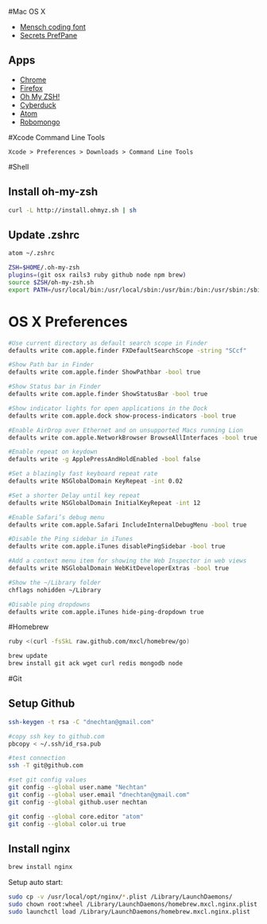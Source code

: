 #Mac OS X

* [Mensch coding font](http://robey.lag.net/2010/06/21/mensch-font.html)
* [Secrets PrefPane](http://secrets.blacktree.com/)

Apps
----
* [Chrome](http://www.chromium.org/getting-involved/dev-channel)
* [Firefox](http://www.mozilla.org/en-US/firefox/beta/)
* [Oh My ZSH!](http://ohmyz.sh/)
* [Cyberduck](http://cyberduck.io/)
* [Atom](https://atom.io/)
* [Robomongo](http://www.robomongo.org/)


#Xcode Command Line Tools

`Xcode > Preferences > Downloads > Command Line Tools`



#Shell

Install oh-my-zsh
---------------
```bash
curl -L http://install.ohmyz.sh | sh
```

Update .zshrc
-------------
```bash
atom ~/.zshrc
```


```bash
ZSH=$HOME/.oh-my-zsh
plugins=(git osx rails3 ruby github node npm brew)
source $ZSH/oh-my-zsh.sh
export PATH=/usr/local/bin:/usr/local/sbin:/usr/bin:/bin:/usr/sbin:/sbin:/usr/local/mysql/bin:/usr/X11/bin
```

# OS X Preferences

```bash
#Use current directory as default search scope in Finder
defaults write com.apple.finder FXDefaultSearchScope -string "SCcf"

#Show Path bar in Finder
defaults write com.apple.finder ShowPathbar -bool true

#Show Status bar in Finder
defaults write com.apple.finder ShowStatusBar -bool true

#Show indicator lights for open applications in the Dock
defaults write com.apple.dock show-process-indicators -bool true

#Enable AirDrop over Ethernet and on unsupported Macs running Lion
defaults write com.apple.NetworkBrowser BrowseAllInterfaces -bool true

#Enable repeat on keydown
defaults write -g ApplePressAndHoldEnabled -bool false

#Set a blazingly fast keyboard repeat rate
defaults write NSGlobalDomain KeyRepeat -int 0.02

#Set a shorter Delay until key repeat
defaults write NSGlobalDomain InitialKeyRepeat -int 12

#Enable Safari’s debug menu
defaults write com.apple.Safari IncludeInternalDebugMenu -bool true

#Disable the Ping sidebar in iTunes
defaults write com.apple.iTunes disablePingSidebar -bool true

#Add a context menu item for showing the Web Inspector in web views
defaults write NSGlobalDomain WebKitDeveloperExtras -bool true

#Show the ~/Library folder
chflags nohidden ~/Library

#Disable ping dropdowns
defaults write com.apple.iTunes hide-ping-dropdown true

```

#Homebrew


```bash
ruby <(curl -fsSkL raw.github.com/mxcl/homebrew/go)
```

```bash
brew update
brew install git ack wget curl redis mongodb node

```

#Git

Setup Github
------------
```bash
ssh-keygen -t rsa -C "dnechtan@gmail.com"

#copy ssh key to github.com
pbcopy < ~/.ssh/id_rsa.pub

#test connection
ssh -T git@github.com

#set git config values
git config --global user.name "Nechtan"
git config --global user.email "dnechtan@gmail.com"
git config --global github.user nechtan

git config --global core.editor "atom"
git config --global color.ui true
```

Install nginx
--------------
```bash
brew install nginx
```

Setup auto start:
```bash
sudo cp -v /usr/local/opt/nginx/*.plist /Library/LaunchDaemons/
sudo chown root:wheel /Library/LaunchDaemons/homebrew.mxcl.nginx.plist
sudo launchctl load /Library/LaunchDaemons/homebrew.mxcl.nginx.plist
```
